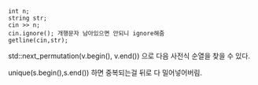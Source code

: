 ```
int n;
string str;
cin >> n;
cin.ignore(); 개행문자 남아있으면 안되니 ignore해줌
getline(cin,str);
```

std::next_permutation(v.begin(), v.end()) 으로 다음 사전식 순열을 찾을 수 있다.

unique(s.begin(),s.end()) 하면 중복되는걸 뒤로 다 밀어넣어버림.